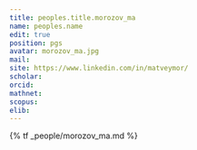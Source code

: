 ```yaml
---
title: peoples.title.morozov_ma
name: peoples.name
edit: true
position: pgs
avatar: morozov_ma.jpg
mail:
site: https://www.linkedin.com/in/matveymor/
scholar:
orcid:
mathnet:
scopus:
elib:
---
```


{% tf _people/morozov_ma.md %}
